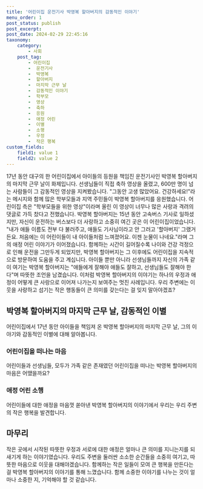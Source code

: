```yaml
---
title: '어린이집 운전기사 박영복 할아버지의 감동적인 이야기'
menu_order: 1
post_status: publish
post_excerpt: 
post_date: 2024-02-29 22:45:16
taxonomy:
    category:
        - 사회
    post_tag:
        - 어린이집
        -  운전기사
        -  박영복
        -  할아버지
        -  마지막 근무 날
        -  감동적인 이야기
        -  학부모
        -  영상
        -  축하
        -  응원
        -  애정 어린
        -  이별
        -  소행
        -  우정
        -  작은 행복
custom_fields:
    field1: value 1
    field2: value 2
---
```


17년 동안 대구의 한 어린이집에서 아이들의 등원을 책임진 운전기사인 박영복 할아버지의 마지막 근무 날이 화제입니다. 선생님들이 직접 축하 영상을 올렸고, 600만 명이 넘는 사람들이 그 감동적인 영상을 지켜봤습니다. "그동안 고생 많았어요. 건강하세요!"라는 메시지와 함께 많은 학부모들과 지역 주민들이 박영복 할아버지를 응원했습니다.
어린이집 측은 "학부모들을 위한 영상"이라며 올린 이 영상이 너무나 많은 사랑과 격려의 댓글로 가득 찼다고 전했습니다. 박영복 할아버지는 15년 동안 고속버스 기사로 일하셨지만, 자신이 운전하는 버스보다 더 사랑하고 소중히 여긴 곳은 이 어린이집이었습니다. "내가 애들 이름도 전부 다 불러주고, 애들도 기사님이라고 안 그러고 '할아버지' 그랬거든요. 처음에는 이 어린이들이 내 아이들처럼 느껴졌어요. 이젠 눈물이 나네요."라며 그의 애정 어린 이야기가 이어졌습니다.
함께하는 시간이 길어질수록 나이와 건강 걱정으로 인해 운전을 그만두게 되었지만, 박영복 할아버지는 그 이후에도 어린이집을 지속적으로 방문하여 도움을 주고 계십니다. 아이들 뿐만 아니라 선생님들까지 자신의 가족 같이 여기는 박영복 할아버지는 "애들에게 잘해야 애들도 잘하고, 선생님들도 잘해야 한다"며 따뜻한 조언을 남겼습니다.
이처럼 박영복 할아버지의 이야기는 하나의 우정과 애정이 어떻게 큰 사랑으로 이어져 나가는지 보여주는 멋진 사례입니다. 우리 주변에는 이웃을 사랑하고 섬기는 작은 행동들이 큰 의미를 갖는다는 걸 잊지 말아야겠죠?
## 박영복 할아버지의 마지막 근무 날, 감동적인 이별
어린이집에서 17년 동안 아이들을 책임져 온 박영복 할아버지의 마지막 근무 날, 그의 이야기와 감동적인 이별에 대해 알아봅니다.
### 어린이집을 떠나는 마음
어린이들과 선생님들, 모두가 가족 같은 존재였던 어린이집을 떠나는 박영복 할아버지의 마음은 어땠을까요?
### 애정 어린 소행
어린이들에 대한 애정을 마음껏 쏟아낸 박영복 할아버지의 이야기에서 우리는 우리 주변의 작은 행복을 발견합니다.
## 마무리
작은 곳에서 시작된 따뜻한 우정과 서로에 대한 애정은 얼마나 큰 의미를 지니는지를 되새기게 하는 이야기였습니다. 우리도 주변을 둘러싼 소소한 순간들을 소중히 여기고, 따뜻한 마음으로 이웃을 대해야겠습니다. 함께하는 작은 일들이 모여 큰 행복을 만든다는 걸 박영복 할아버지의 이야기를 통해 느꼈습니다. 함께 소중한 이야기를 나누는 것이 얼마나 소중한 지, 기억해야 할 것 같습니다.
